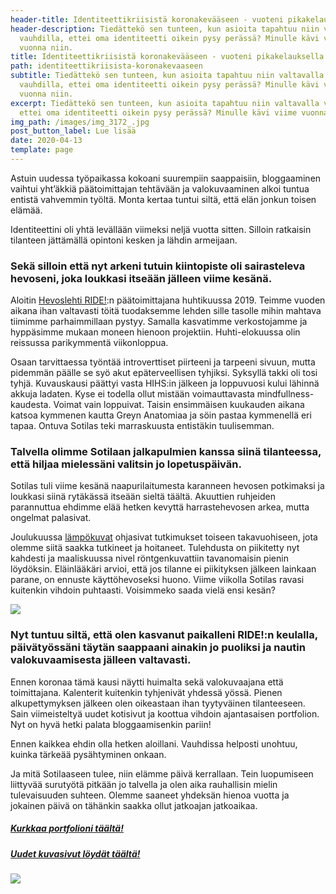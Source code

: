 ```yaml
---
header-title: Identiteettikriisistä koronakevääseen - vuoteni pikakelauksella
header-description: Tiedättekö sen tunteen, kun asioita tapahtuu niin valtavalla
  vauhdilla, ettei oma identiteetti oikein pysy perässä? Minulle kävi viime
  vuonna niin.
title: Identiteettikriisistä koronakevääseen - vuoteni pikakelauksella
path: identiteettikriisista-koronakevaaseen
subtitle: Tiedättekö sen tunteen, kun asioita tapahtuu niin valtavalla
  vauhdilla, ettei oma identiteetti oikein pysy perässä? Minulle kävi viime
  vuonna niin.
excerpt: Tiedättekö sen tunteen, kun asioita tapahtuu niin valtavalla vauhdilla,
  ettei oma identiteetti oikein pysy perässä? Minulle kävi viime vuonna niin.
img_path: /images/img_3172_.jpg
post_button_label: Lue lisää
date: 2020-04-13
template: page
---
```


Astuin uudessa työpaikassa kokoani suurempiin saappaisiin, bloggaaminen vaihtui yht’äkkiä päätoimittajan tehtävään ja valokuvaaminen alkoi tuntua entistä vahvemmin työltä. Monta kertaa tuntui siltä, että elän jonkun toisen elämää.

Identiteettini oli yhtä levällään viimeksi neljä vuotta sitten. Silloin ratkaisin tilanteen jättämällä opintoni kesken ja lähdin armeijaan.

### Sekä silloin että nyt arkeni tutuin kiintopiste oli sairasteleva hevoseni, joka loukkasi itseään jälleen viime kesänä.

Aloitin [Hevoslehti RIDE!](https://www.123ride.fi):n päätoimittajana huhtikuussa 2019. Teimme vuoden aikana ihan valtavasti töitä tuodaksemme lehden sille tasolle mihin mahtava tiimimme parhaimmillaan pystyy. Samalla kasvatimme verkostojamme ja hyppäsimme mukaan moneen hienoon projektiin. Huhti-elokuussa olin reissussa parikymmentä viikonloppua.

Osaan tarvittaessa työntää introverttiset piirteeni ja tarpeeni sivuun, mutta pidemmän päälle se syö akut epäterveellisen tyhjiksi. Syksyllä takki oli tosi tyhjä. Kuvauskausi päättyi vasta HIHS:in jälkeen ja loppuvuosi kului lähinnä akkuja ladaten. Kyse ei todella ollut mistään voimauttavasta mindfullness-kaudesta. Voimat vain loppuivat. Taisin ensimmäisen kuukauden aikana katsoa kymmenen kautta Greyn Anatomiaa ja söin pastaa kymmenellä eri tapaa. Ontuva Sotilas teki marraskuusta entistäkin tuulisemman.

### Talvella olimme Sotilaan jalkapulmien kanssa siinä tilanteessa, että hiljaa mielessäni valitsin jo lopetuspäivän.

Sotilas tuli viime kesänä naapurilaitumesta karanneen hevosen potkimaksi ja loukkasi siinä rytäkässä itseään sieltä täältä. Akuuttien ruhjeiden parannuttua ehdimme elää hetken kevyttä harrastehevosen arkea, mutta ongelmat palasivat.

Joulukuussa [lämpökuvat](https://www.maisahyttinen.fi/posts/hevosen-lampokuvaus/) ohjasivat tutkimukset toiseen takavuohiseen, jota olemme siitä saakka tutkineet ja hoitaneet. Tulehdusta on piikitetty nyt kahdesti ja maaliskuussa nivel röntgenkuvattiin tavanomaisin pienin löydöksin. Eläinlääkäri arvioi, että jos tilanne ei piikityksen jälkeen lainkaan parane, on ennuste käyttöhevoseksi huono. Viime viikolla Sotilas ravasi kuitenkin vihdoin puhtaasti. Voisimmeko saada vielä ensi kesän?

![](/images/img_0592.jpg)

### Nyt tuntuu siltä, että olen kasvanut paikalleni RIDE!:n keulalla, päivätyössäni täytän saappaani ainakin jo puoliksi ja nautin valokuvaamisesta jälleen valtavasti.

Ennen koronaa tämä kausi näytti huimalta sekä valokuvaajana että toimittajana. Kalenterit kuitenkin tyhjenivät yhdessä yössä. Pienen alkupettymyksen jälkeen olen oikeastaan ihan tyytyväinen tilanteeseen. Sain viimeisteltyä uudet kotisivut ja koottua vihdoin ajantasaisen portfolion. Nyt on hyvä hetki palata bloggaamisenkin pariin!

Ennen kaikkea ehdin olla hetken aloillani. Vauhdissa helposti unohtuu, kuinka tärkeää pysähtyminen onkaan.

Ja mitä Sotilaaseen tulee, niin elämme päivä kerrallaan. Tein luopumiseen liittyvää surutyötä pitkään jo talvella ja olen aika rauhallisin mielin tulevaisuuden suhteen. Olemme saaneet yhdeksän hienoa vuotta ja jokainen päivä on tähänkin saakka ollut jatkoajan jatkoaikaa.

##### [Kurkkaa portfolioni täältä!](https://www.portfolio.maisahyttinen.fi)

##### [Uudet kuvasivut löydät täältä!](https://hevosvalokuvaus.maisahyttinen.fi)

![](/images/sotilas-10.jpg)

